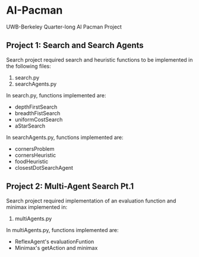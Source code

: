 # AI-Pacman

UWB-Berkeley Quarter-long AI Pacman Project

## Project 1: Search and Search Agents
Search project required search and heuristic functions to be implemented in the following files:
1. search.py
2. searchAgents.py

In search.py, functions implemented are:
- depthFirstSearch
- breadthFistSearch
- uniformCostSearch
- aStarSearch

In searchAgents.py, functions implemented are:
- cornersProblem
- cornersHeuristic
- foodHeuristic
- closestDotSearchAgent

## Project 2: Multi-Agent Search Pt.1
Search project required implementation of an evaluation function and minimax implemented in:
1. multiAgents.py

In multiAgents.py, functions implemented are:
- ReflexAgent's evaluationFuntion
- Minimax's getAction and minimax 
